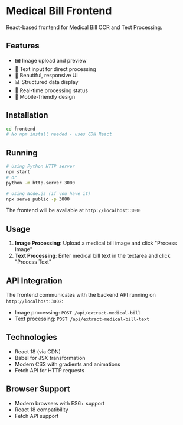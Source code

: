 # Medical Bill Frontend

React-based frontend for Medical Bill OCR and Text Processing.

## Features

- 🖼️ Image upload and preview
- 📝 Text input for direct processing
- 🎨 Beautiful, responsive UI
- 📊 Structured data display
- 🔄 Real-time processing status
- 📱 Mobile-friendly design

## Installation

```bash
cd frontend
# No npm install needed - uses CDN React
```

## Running

```bash
# Using Python HTTP server
npm start
# or
python -m http.server 3000

# Using Node.js (if you have it)
npx serve public -p 3000
```

The frontend will be available at `http://localhost:3000`

## Usage

1. **Image Processing**: Upload a medical bill image and click "Process Image"
2. **Text Processing**: Enter medical bill text in the textarea and click "Process Text"

## API Integration

The frontend communicates with the backend API running on `http://localhost:3002`:

- Image processing: `POST /api/extract-medical-bill`
- Text processing: `POST /api/extract-medical-bill-text`

## Technologies

- React 18 (via CDN)
- Babel for JSX transformation
- Modern CSS with gradients and animations
- Fetch API for HTTP requests

## Browser Support

- Modern browsers with ES6+ support
- React 18 compatibility
- Fetch API support
